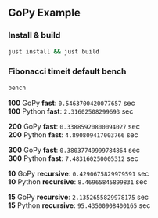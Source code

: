 ## GoPy Example

### Install & build

```sh
just install && just build
```

### Fibonacci timeit default bench

```sh
bench
```

**100** GoPy **fast**: `0.5463700420077657` sec\
**100** Python **fast**: `2.31602508299693` sec

**200** GoPy **fast**: `0.33885920800094027` sec\
**200** Python **fast**: `4.890809417003766` sec

**300** GoPy **fast**: `0.38037749999784864` sec\
**300** Python **fast**: `7.483160250005312` sec

**10** GoPy **recursive**: `0.4290675829979591` sec\
**10** Python **recursive**: `8.46965845899831` sec

**15** GoPy **recursive**: `2.1352655829978175` sec\
**15** Python **recursive**: `95.43500908400165` sec
